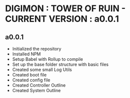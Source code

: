 # DIGIMON : TOWER OF RUIN - CURRENT VERSION : a0.0.1

## a0.0.1
* Initialized the repository
* Installed NPM
* Setup Babel with Rollup to compile
* Set up the base folder structure with basic files
* Created some small Log Utils
* Created boot file
* Created config file
* Created Controller Outline
* Created System Outline